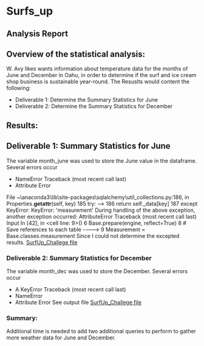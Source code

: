 # Surfs_up
## Analysis Report

## Overview of the statistical analysis:
W. Avy likes wants information about temperature data for the months of June and December in Oahu, in order to determine if the surf and ice cream shop business is sustainable year-round. The Resuslts would content the following:
 - Deliverable 1: Determine the Summary Statistics for June
 - Deliverable 2: Determine the Summary Statistics for December

## Results:

## Deliverable 1: Summary Statistics for June 
 The variable month_june was used to store the June value in the dataframe.
Several errors occur
-  NameError Traceback (most recent call last)
-  Attribute Error

File ~\anaconda3\lib\site-packages\sqlalchemy\util\_collections.py:186, in Properties.__getattr__(self, key)
    185 try:
--> 186     return self._data[key]
    187 except KeyError:
KeyError: 'measurement'
During handling of the above exception, another exception occurred:
AttributeError                            Traceback (most recent call last)
Input In [42], in <cell line: 9>()
      6 Base.prepare(engine, reflect=True)
      8 # Save references to each table
----> 9 Measurement = Base.classes.measurement
Since I could not determine the excepted results.
[SurfUp_Challege file](https://github.com/JaredTMurray/surfs_up/blob/main/SurfsUp_Challenge.ipynb)
### Deliverable 2: Summary Statistics for December
 The variable month_dec was used to store the December.
Several errors occur
-  A KeyError Traceback (most recent call last)
-  NameError
-  Attribute Error
See output file [SurfUp_Challege file](https://github.com/JaredTMurray/surfs_up/blob/main/SurfsUp_Challenge.ipynb)

### Summary:
Additional time is needed to add two additional queries to perform to gather more weather data for June and December.
